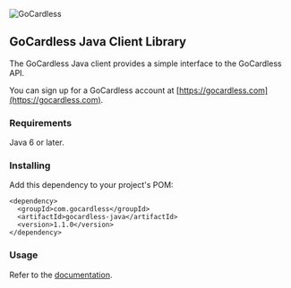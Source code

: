 ![GoCardless](https://s3-eu-west-1.amazonaws.com/gocardless/images/gocardless-dark.png)

## GoCardless Java Client Library

The GoCardless Java client provides a simple interface to the GoCardless API.

You can sign up for a GoCardless account at [https://gocardless.com](https://gocardless.com).

### Requirements

Java 6 or later.

### Installing

Add this dependency to your project's POM:

    <dependency>
      <groupId>com.gocardless</groupId>
      <artifactId>gocardless-java</artifactId>
      <version>1.1.0</version>
    </dependency>

### Usage

Refer to the [documentation](https://gocardless.com/docs).
